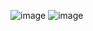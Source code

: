 ![image](https://github.com/user-attachments/assets/31aa13e3-feab-4932-aefa-3abfa1c376c5)
![image](https://github.com/user-attachments/assets/7c5773c4-6472-488c-9fd5-ac53091ced4d)

